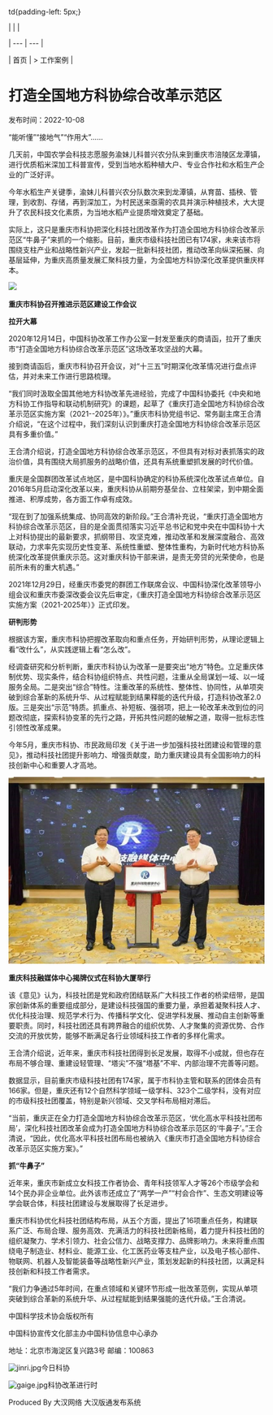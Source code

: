

 td{padding-left: 5px;}

|  |  |

| --- | --- |

| 首页 |  > 工作案例 |

# 打造全国地方科协综合改革示范区

发布时间：2022-10-08    

“能听懂”“接地气”“作用大”……

几天前，中国农学会科技志愿服务渝妹儿科普兴农分队来到重庆市涪陵区龙潭镇，进行优质稻米深加工科普宣传，受到当地水稻种植大户、专业合作社和水稻生产企业的广泛好评。

今年水稻生产关键季，渝妹儿科普兴农分队数次来到龙潭镇，从育苗、插秧、管理，到收割、存储，再到深加工，为村民送来亟需的农具并演示种植技术，大大提升了农民科技文化素质，为当地水稻产业提质增效奠定了基础。

实际上，这只是重庆市科协把深化科技社团改革作为打造全国地方科协综合改革示范区“牛鼻子”来抓的一个缩影。目前，重庆市级科技社团已有174家，未来该市将围绕支柱产业和战略性新兴产业，发起一批新科技社团，推动改革向纵深拓展、向基层延伸，为重庆高质量发展汇聚科技力量，为全国地方科协深化改革提供重庆样本。

![](./img/ab951243ab5a56cb206abd771955ff4d.jpeg)

**重庆市科协召开推进示范区建设工作会议**

**拉开大幕**

2020年12月14日，中国科协改革工作办公室一封发至重庆的商请函，拉开了重庆市“打造全国地方科协综合改革示范区”这场改革攻坚战的大幕。

接到商请函后，重庆市科协召开会议，对“十三五”时期深化改革情况进行盘点评估，并对未来工作进行思路梳理。

“我们同时汲取全国其他地方科协改革先进经验，完成了中国科协委托《中央和地方科协工作指导和联动机制研究》的课题，起草了《重庆打造全国地方科协综合改革示范区实施方案（2021--2025年）》。”重庆市科协党组书记、常务副主席王合清介绍说，“在这个过程中，我们深刻认识到重庆打造全国地方科协综合改革示范区具有多重价值。”

王合清介绍说，打造全国地方科协综合改革示范区，不但具有对标对表抓落实的政治价值，具有围绕大局抓服务的战略价值，还具有系统重塑抓发展的时代价值。

重庆是全国群团改革试点地区，是中国科协确定的科协系统深化改革试点单位。自2016年5月启动深化改革以来，重庆科协从前期夯基垒台、立柱架梁，到中期全面推进、积厚成势，各方面工作卓有成效。

“现在到了加强系统集成、协同高效的新阶段。”王合清补充说，“重庆打造全国地方科协综合改革示范区，目的是全面贯彻落实习近平总书记和党中央在中国科协十大上对科协提出的最新要求，抓纲带目、攻坚克难，推动改革和发展深度融合、高效联动，力求率先实现历史性变革、系统性重塑、整体性重构，为新时代地方科协系统深化改革提供重庆示范。这对重庆科协干部来讲，是责无旁贷的光荣使命，也是前所未有的重大机遇。”

2021年12月29日，经重庆市委党的群团工作联席会议、中国科协深化改革领导小组会议和重庆市委深改委会议先后审定，《重庆打造全国地方科协综合改革示范区实施方案（2021-2025年）》正式印发。

**研判形势** 

根据该方案，重庆市科协把握改革取向和重点任务，开始研判形势，从理论逻辑上看“改什么”，从实践逻辑上看“怎么改”。

经调查研究和分析判断，重庆市科协认为改革一是要突出“地方”特色。立足重庆体制优势、现实条件，结合科协组织特点、共性问题，注重从全局谋划一域、以一域服务全局。二是突出“综合”特性。注重改革的系统性、整体性、协同性，从单项突破到综合革新的系统升华、从过程赋能到结果释能的迭代升级，打造科协改革2.0版。三是突出“示范”特质。抓重点、补短板、强弱项，把上一轮改革未改到位的问题改彻底，探索科协变革的先行之路，开拓共性问题的破解之道，取得一批标志性引领性改革成果。

今年5月，重庆市科协、市民政局印发《关于进一步加强科技社团建设和管理的意见》，推动科技社团提升影响力、增强贡献度，助力重庆建设具有全国影响力的科技创新中心和重要人才高地。

**![](./img/3d146c6249846481f1b39222213e8190.jpeg)**

**重庆科技融媒体中心揭牌仪式在科协大厦举行**

该《意见》认为，科技社团是党和政府团结联系广大科技工作者的桥梁纽带，是国家创新体系的重要组成部分，是建设科技强国的重要力量，承担着凝聚科技人才、优化科技治理、规范学术行为、传播科学文化、促进学科发展、推动自主创新等重要职责。同时，科技社团还具有跨界融合的组织优势、人才聚集的资源优势、合作交流的开放优势，能够不断满足各行业领域科技工作者的多样化需求。

王合清介绍说，近年来，重庆市科技社团得到长足发展，取得不小成就，但也存在布局不够合理、重建设轻管理、“塔尖”不强“塔基”不牢、内部治理不完善等问题。

数据显示，目前重庆市级科技社团有174家，属于市科协主管和联系的团体会员有166家。但是，重庆还有12个自然科学领域一级学科、323个二级学科，没有对应的市级科技社团覆盖，特别是新兴领域、交叉学科布局相对滞后。

“当前，重庆正在全力打造全国地方科协综合改革示范区，‘优化高水平科技社团布局’，深化科技社团改革会成为打造全国地方科协综合改革示范区的‘牛鼻子’。”王合清说，“因此，优化高水平科技社团布局也被纳入《重庆市打造全国地方科协综合改革示范区实施方案》。”

**抓“牛鼻子”**

近年来，重庆市新成立女科技工作者协会、青年科技领军人才等26个市级学会和14个民办非企业单位。此外该市还成立了“两学一产”“村会合作”、生态文明建设等学会联合体，科技社团建设与发展取得了长足进步。

重庆市科协优化科技社团结构布局，从五个方面，提出了16项重点任务，构建联系广泛、布局合理、服务高效、充满活力的科技社团新格局，着力提升科技社团的组织凝聚力、学术引领力、社会公信力、战略支撑力、品牌影响力。未来将重点围绕电子制造业、材料业、能源工业、化工医药业等支柱产业，以及电子核心部件、物联网、机器人及智能装备等战略性新兴产业，策划发起新的科技社团，以满足科技创新和科技工作者需求。

“我们力争通过5年时间，在重点领域和关键环节形成一批改革范例，实现从单项突破到综合革新的系统升华、从过程赋能到结果强能的迭代升级。”王合清说。

中国科学技术协会版权所有

中国科协宣传文化部主办中国科协信息中心承办

地址：北京市海淀区复兴路3号 邮编：100863

![](./img/307c6fde81e3a056b5e5ab55d7c3bcab.jpeg "jinri.jpg")今日科协

![](./img/299b5ea7e57fa84f260cc4f316280618.jpeg "gaige.jpg")科协改革进行时

Produced By 大汉网络 大汉版通发布系统